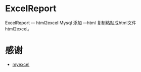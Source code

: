 # ExcelReport
ExcelReport -- html2excel
Mysql 添加 --html
复制粘贴成html文件
html2excel。

# 感谢
* [myexcel](https://github.com/liaochong/myexcel)


